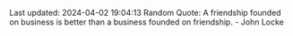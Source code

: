 Last updated: 2024-04-02 19:04:13
Random Quote: A friendship founded on business is better than a business founded on friendship. - John Locke
